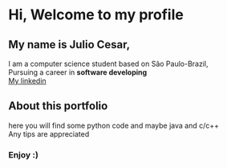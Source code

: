 <h1>Hi, Welcome to my profile</h1>
<h2>My name is Julio Cesar, </h2>
<p>I am a computer science student based on São Paulo-Brazil,<br>
Pursuing a career in <strong>software developing</strong><br>
  <a href="https://www.linkedin.com/in/j%C3%BAlio-c%C3%A9sar-almeida-190508182/" target="https://www.linkedin.com/in/j%C3%BAlio-c%C3%A9sar-almeida-190508182/" target="_blank">My linkedin</a>
</p>
<h2>About this portfolio</h2>
<p>here you will find some python code and maybe java and c/c++
<br>Any tips are appreciated
<h3>Enjoy :)</h3>
</p>
